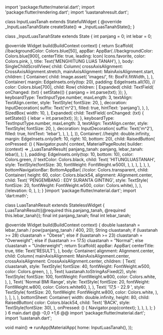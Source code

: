 
import 'package:flutter/material.dart';
import 'package:flutter/rendering.dart';
import 'luastanahresult.dart';

class InputLuasTanah extends StatefulWidget {
  @override
  _InputLuasTanahState createState() => _InputLuasTanahState();
}

class _InputLuasTanahState extends State<InputLuasTanah> {
  int panjang = 0;
  int lebar = 0;

  @override
  Widget build(BuildContext context) {
    return Scaffold(
      //backgroundColor: Colors.blue[50],
      appBar: AppBar(
        //backgroundColor: Colors.blue[900],
        centerTitle: true,
        leading: Icon(
          Icons.favorite,
          color: Colors.pink,
        ),
        title: Text('MENGHITUNG LUAS TANAH'),
      ),
      body: SingleChildScrollView(
        child: Column(
          crossAxisAlignment: CrossAxisAlignment.stretch,
          mainAxisAlignment: MainAxisAlignment.start,
          children: <Widget>[
            Container(
              child: Image.asset(
                'images/',
                fit: BoxFit.fitWidth,
              ),
            ),
            Container(
                margin: EdgeInsets.only(top: 20),
                padding: EdgeInsets.all(10),
                // color: Colors.blue[700],
                child: Row(
                  children: <Widget>[
                    Expanded(
                      child: TextField(
                        onChanged: (txt) {
                          setState(() {
                            panjang = int.parse(txt);
                          });
                        },
                        keyboardType: TextInputType.number,
                        maxLength: 3,
                        textAlign: TextAlign.center,
                        style: TextStyle(
                          fontSize: 20,
                        ),
                        decoration: InputDecoration(
                            suffix: Text('m^2'),
                            filled: true,
                            hintText: 'panjang'),
                      ),
                    ),
                    SizedBox(
                      width: 10,
                    ),
                    Expanded(
                      child: TextField(
                        onChanged: (txt) {
                          setState(() {
                            lebar = int.parse(txt);
                          });
                        },
                        keyboardType: TextInputType.number,
                        maxLength: 3,
                        textAlign: TextAlign.center,
                        style: TextStyle(
                          fontSize: 20,
                        ),
                        decoration: InputDecoration(
                            suffix: Text('m^2'),
                            filled: true,
                            hintText: 'lebar'),
                      ),
                    ),
                  ],
                )),
            Container(
              //height: double.infinity,
              margin: EdgeInsets.only(left: 10, right: 10, bottom: 20),
              child: RaisedButton(
                onPressed: () {
                  Navigator.push(
                    context,
                    MaterialPageRoute(
                        builder: (context) => _LuasTanahResult(
                            panjang_tanah: panjang, lebar_tanah: lebar)),
                  );
                },
                padding: EdgeInsets.only(top: 10, bottom: 10),
                color: Colors.green,
                // textColor: Colors.black,
                child: Text(
                  'HITUNGLUASTANAH',
                  style: TextStyle(fontSize: 30, fontWeight: FontWeight.w500),
                ),
              ),
            ),
          ],
        ),
      ),
      bottomNavigationBar: BottomAppBar(
        //color: Colors.transparent,
        child: Container(
          height: 60,
          color: Colors.black54,
          alignment: Alignment.center,
          child: Text(
            'PENGEMBANG : EDY SURANTA GINTING',
            style: TextStyle(
                fontSize: 20, fontWeight: FontWeight.w500, color: Colors.white),
          ),
        ),
        //elevation: 0,
      ),
    );
  }
}import 'package:flutter/material.dart';
import 'dart:math';

class LuasTanahResult extends StatelessWidget {
  LuasTanahResult({@required this.panjang_tanah, @required this.lebar_tanah});
  final int panjang_tanah;
  final int lebar_tanah;

  @override
  Widget build(BuildContext context) {
    double luastanah = lebar_tanah / pow(panjang_tanah / 400, 20);
    String cluastanah;
    if (luastanah >= 28)
      cluastanah = "Obese";
    else if (luastanah >= 23)
      cluastanah = "Overweight";
    else if (luastanah >= 17.5)
      cluastanah = "Normal";
    else
      cluastanah = "Underweight";
    return Scaffold(
      appBar: AppBar(
        centerTitle: true,
        title: Text('RESULT'),
      ),
      body: Container(
        alignment: Alignment.center,
        child: Column(
          mainAxisAlignment: MainAxisAlignment.center,
          crossAxisAlignment: CrossAxisAlignment.center,
          children: <Widget>[
            Text(
              cluastanah,
              style: TextStyle(
                fontSize: 40,
                fontWeight: FontWeight.w500,
                color: Colors.green,
              ),
            ),
            Text(
              luastanah.toStringAsFixed(2),
              style: TextStyle(
                fontSize: 100,
                fontWeight: FontWeight.w800,
                color: Colors.white,
              ),
            ),
            Text(
              'Normal BMI Range',
              style: TextStyle(
                fontSize: 20,
                fontWeight: FontWeight.w800,
                color: Colors.white60,
              ),
            ),
            Text(
              '17,5 -  22.9 ',
              style: TextStyle(
                fontSize: 20,
                fontWeight: FontWeight.w800,
                color: Colors.white,
              ),
            ),
          ],
        ),
      ),
      bottomSheet: Container(
        width: double.infinity,
        height: 80,
        child: RaisedButton(
          color: Colors.black54,
          child: Text(
            'BACK',
            style: TextStyle(fontSize: 30),
          ),
          onPressed: () {
            Navigator.pop(context);
          },
        ),
      ),
    );
  }
}
 6  main.dart 
@@ -0,0 +1,6 @@
import 'package:flutter/material.dart';
import 'luastanah.dart';

void main() => runApp(MaterialApp(
      home: InputLuasTanah(),
    ));
